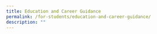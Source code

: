 ```yaml
---
title: Education and Career Guidance
permalink: /for-students/education-and-career-guidance/
description: ""
---
```


